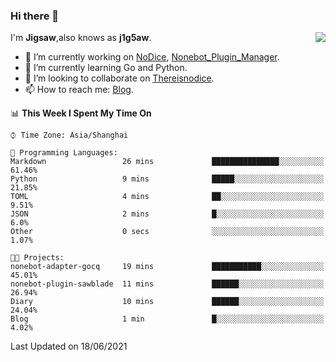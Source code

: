 ### Hi there 👋

<a href="#">
  <img align="right" src="https://github-readme-stats.vercel.app/api?username=j1g5awi&count_private=true&show_icons=true&title_color=80070B&text_color=B3B3B3&bg_color=212121&icon_color=80070B" />
</a>

I'm **Jigsaw**,also knows as **j1g5aw**.

- 🔭 I’m currently working on [NoDice](https://github.com/thereisnodice/nodice2), [Nonebot_Plugin_Manager](https://github.com/Jigsaw111/nonebot_plugin_manager).
- 🌱 I’m currently learning Go and Python.
- 👯 I’m looking to collaborate on [Thereisnodice](https://github.com/thereisnodice).
- 📫 How to reach me: [Blog](https://blog.maddestroyer.xyz/).

<!--START_SECTION:waka-->
📊 **This Week I Spent My Time On** 

```text
⌚︎ Time Zone: Asia/Shanghai

💬 Programming Languages: 
Markdown                 26 mins             ███████████████░░░░░░░░░░   61.46% 
Python                   9 mins              █████░░░░░░░░░░░░░░░░░░░░   21.85% 
TOML                     4 mins              ██░░░░░░░░░░░░░░░░░░░░░░░   9.51% 
JSON                     2 mins              █░░░░░░░░░░░░░░░░░░░░░░░░   6.0% 
Other                    0 secs              ░░░░░░░░░░░░░░░░░░░░░░░░░   1.07%

🐱‍💻 Projects: 
nonebot-adapter-gocq     19 mins             ███████████░░░░░░░░░░░░░░   45.01% 
nonebot-plugin-sawblade  11 mins             ██████░░░░░░░░░░░░░░░░░░░   26.94% 
Diary                    10 mins             ██████░░░░░░░░░░░░░░░░░░░   24.04% 
Blog                     1 min               █░░░░░░░░░░░░░░░░░░░░░░░░   4.02%

```


 Last Updated on 18/06/2021
<!--END_SECTION:waka-->
